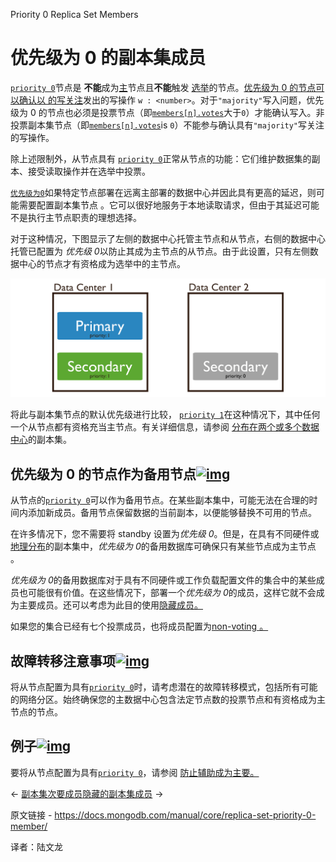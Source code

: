  Priority 0 Replica Set Members

# 优先级为 0 的副本集成员

[`priority 0`](https://www.mongodb.com/docs/manual/reference/replica-configuration/#mongodb-rsconf-rsconf.members-n-.priority)节点是 **不能**成为[主](https://www.mongodb.com/docs/manual/reference/glossary/#std-term-primary)节点且**不能**触发 [选举](https://www.mongodb.com/docs/manual/reference/glossary/#std-term-election)的节点。[优先级为 0 的节点可以确认以 的写关注](https://www.mongodb.com/docs/manual/reference/write-concern/#std-label-write-concern)发出的写操作 `w : <number>`。对于`"majority"`写入问题，优先级为 0 的节点也必须是投票节点（即[`members[n].votes`](https://www.mongodb.com/docs/manual/reference/replica-configuration/#mongodb-rsconf-rsconf.members-n-.votes)大于`0`）才能确认写入。非投票副本集节点（即[`members[n].votes`](https://www.mongodb.com/docs/manual/reference/replica-configuration/#mongodb-rsconf-rsconf.members-n-.votes)is `0`）不能参与确认具有`"majority"`写关注的写操作。

除上述限制外，从节点具有 [`priority 0`](https://www.mongodb.com/docs/manual/reference/replica-configuration/#mongodb-rsconf-rsconf.members-n-.priority)正常从节点的功能：它们维护数据集的副本、接受读取操作并在选举中投票。

[`优先级为0`](https://www.mongodb.com/docs/manual/reference/replica-configuration/#mongodb-rsconf-rsconf.members-n-.priority)如果特定节点部署在远离主部署的数据中心并因此具有更高的延迟，则可能需要配置副本集节点 。它可以很好地服务于本地读取请求，但由于其延迟可能不是执行主节点职责的理想选择。

对于这种情况，下图显示了左侧的数据中心托管主节点和从节点，右侧的数据中心托管已配置为 *优先级 0*以防止其成为主节点的从节点。由于此设置，只有左侧数据中心的节点才有资格成为选举中的主节点。

![分布在两个数据中心的 3 成员副本集的示意图。 副本集包含一个优先级为 0 的成员。](../../../images/replica-set-priority-0-member01.svg)

将此与副本集节点的默认优先级进行比较， [`priority 1`](https://www.mongodb.com/docs/manual/reference/replica-configuration/#mongodb-rsconf-rsconf.members-n-.priority)在这种情况下，其中任何一个从节点都有资格充当主节点。有关详细信息，请参阅 [分布在两个或多个数据中心](https://www.mongodb.com/docs/manual/core/replica-set-architecture-geographically-distributed/)的副本集。

## 优先级为 0 的节点作为备用节点[![img](https://www.mongodb.com/docs/manual/assets/link.svg)](https://www.mongodb.com/docs/manual/core/replica-set-priority-0-member/#priority-0-members-as-standbys)

从节点的[`priority 0`](https://www.mongodb.com/docs/manual/reference/replica-configuration/#mongodb-rsconf-rsconf.members-n-.priority)可以作为备用节点。在某些副本集中，可能无法在合理的时间内添加新成员。备用节点保留数据的当前副本，以便能够替换不可用的节点。

在许多情况下，您不需要将 standby 设置为*优先级 0*。但是，在具有不同硬件或[地理分布](https://www.mongodb.com/docs/manual/core/replica-set-architecture-geographically-distributed/#std-label-replica-set-geographical-distribution)的副本集中，*优先级为 0*的备用数据库可确保只有某些节点成为主节点	。

*优先级为 0*的备用数据库对于具有不同硬件或工作负载配置文件的集合中的某些成员也可能很有价值。在这些情况下，部署一个*优先级为 0*的成员，这样它就不会成为主要成员。还可以考虑为此目的使用[隐藏成员。](https://www.mongodb.com/docs/manual/core/replica-set-hidden-member/#std-label-replica-set-hidden-members)

如果您的集合已经有七个投票成员，也将成员配置为[non-voting 。](https://www.mongodb.com/docs/manual/core/replica-set-elections/#std-label-replica-set-non-voting-members)

## 故障转移注意事项[![img](https://www.mongodb.com/docs/manual/assets/link.svg)](https://www.mongodb.com/docs/manual/core/replica-set-priority-0-member/#failover-considerations)

将从节点配置为具有[`priority 0`](https://www.mongodb.com/docs/manual/reference/replica-configuration/#mongodb-rsconf-rsconf.members-n-.priority)时，请考虑潜在的故障转移模式，包括所有可能的网络分区。始终确保您的主数据中心包含法定节点数的投票节点和有资格成为主节点的节点。

## 例子[![img](https://www.mongodb.com/docs/manual/assets/link.svg)](https://www.mongodb.com/docs/manual/core/replica-set-priority-0-member/#example)

要将从节点配置为具有[`priority 0`](https://www.mongodb.com/docs/manual/reference/replica-configuration/#mongodb-rsconf-rsconf.members-n-.priority)，请参阅 [防止辅助成为主要。](https://www.mongodb.com/docs/manual/tutorial/configure-secondary-only-replica-set-member/)

←  [副本集次要成员](https://www.mongodb.com/docs/manual/core/replica-set-secondary/)[隐藏的副本集成员](https://www.mongodb.com/docs/manual/core/replica-set-hidden-member/) →



原文链接 - https://docs.mongodb.com/manual/core/replica-set-priority-0-member/ 

译者：陆文龙

